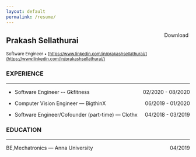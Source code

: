 ```yaml
---
layout: default
permalink: /resume/
---
```


<style>
    #downloadResume{
         cursor: pointer;
        background-color: var(--code-bg);
        float:right;
        border-radius: 8px;
        padding: 4px;

    } 
    #downloadResume a {
         text-decoration:none;
    }
    #downloadResume:hover {
        background-color: lightblue;
    }
    #date {
        float:right
    }
</style>
<div id="downloadResume" aria-label="download the resume in pdf"><a href="{{'./Resume.pdf' | relative_url }}" title="download the resume in pdf">Download</a></div>

## Prakash Sellathurai
<sub> Software Engineer • [https://www.linkedin.com/in/prakashsellathurai/](https://www.linkedin.com/in/prakashsellathurai/) </sub>

### EXPERIENCE
---

- Software Engineer -- Gkfitness        <span id="date"> 02/2020 - 08/2020  </span> 
<!--
• Your "wow". The most interesting/coolest/impressive thing   you did there.
        [action verb] [Job duty lifted from ad] by [how you did it]
        [result/outcome]
    • A personal change/achievement (use same format)
    • A team/organization achievement (use same format) -->
 - Computer Vision Engineer — BigthinX      <span id="date"> 06/2019 - 01/2020  </span> 
<!--
Brief description (if needed).
• Your "wow".
• A personal change/achievement
• A team/organization achievement
 -->
 - Software Engineer/Cofounder (part-time) — Clothx        <span id="date"> 04/2018 - 03/2019  </span>
<!--
Brief description (if needed).
• Your "wow".
• A personal change/achievement
• A team/organization achievement
 -->

### EDUCATION
---
BE,Mechatronics — Anna University  <span id="date"> 04/2019</span>

<!--
• Minor
• Honors
• Relevant Activities/Extracurriculars


CERTIFICATES & LICENSES (*optional*)

Certificate - Certification Agency (Lic/Cert #)
• Expiration date (if any)

PROJECTS (*optional*)

---

Most recent Project [Link to repository/sample]     <r.tab>Date–Date
STAR Format paragraph. Situation. Tasks/Actions you took. Results. (Feel
free to make this 2-4 sentances long. Give details and tools used.

Next most recent Project [Link to repository/sample]    <r.tab>Date–Date
STAR Format paragraph. Situation. Tasks/Actions you took. Results. (Feel
free to make this 2-4 sentances long. Give details and tools used.

PUBLICATIONS / PRESENTATIONS (*optional*)

---

(Citations depend on industry. If unsure, use the format below)
[Author(s)], [Title], [Publisher], [Publication year].
-->